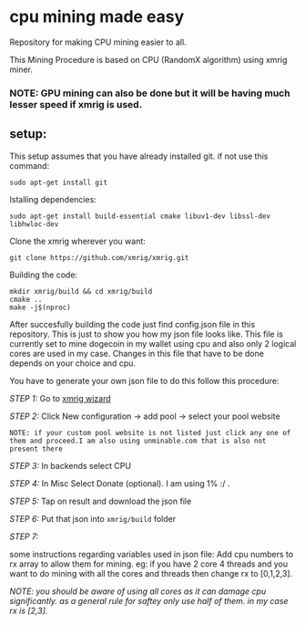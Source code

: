 # cpu mining made easy
Repository for making CPU mining easier to all.

This Mining Procedure is based on CPU (RandomX algorithm) using xmrig miner.
### NOTE: GPU mining can also be done but it will be having much lesser speed if xmrig is used.

## setup:
This setup assumes that you have already installed git. if not use this command:

```
sudo apt-get install git
```

Istalling dependencies:

```
sudo apt-get install build-essential cmake libuv1-dev libssl-dev libhwloc-dev
```

Clone the xmrig wherever you want:

```
git clone https://github.com/xmrig/xmrig.git
```

Building the code:

```
mkdir xmrig/build && cd xmrig/build
cmake ..
make -j$(nproc)
```

After succesfully building the code just find config.json file in this repository.
This is just to show you how my json file looks like.
This file is currently set to mine dogecoin in my wallet using cpu and also only 2 
logical cores are used in my case. 
Changes in this file that have to be done depends on your choice and cpu.

You have to generate your own json file to do this follow this procedure:

*STEP 1:* Go to [xmrig wizard](https://xmrig.com/wizard)

*STEP 2:* Click New configuration -> add pool -> select your pool website

`NOTE: if your custom pool website is not listed just click any one of them and proceed.I am also using unminable.com that is also not present there`

*STEP 3:* In backends select CPU

*STEP 4:* In Misc Select Donate (optional). I am using 1% :/ .

*STEP 5:* Tap on result and download the json file

*STEP 6:* Put that json into `xmrig/build` folder

*STEP 7:* 

some instructions regarding variables used in json file:
Add cpu numbers to rx array to allow them for mining.
eg: if you have 2 core 4 threads and you want to do mining with all the cores and threads then
change rx to [0,1,2,3].

*NOTE: you should be aware of using all cores as it can damage cpu significantly.
as a general rule for saftey only use half of them. in my case rx is [2,3].*


